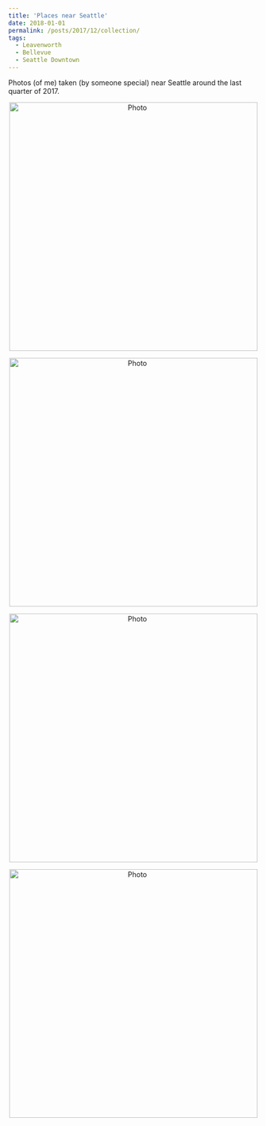 ```yaml
---
title: 'Places near Seattle'
date: 2018-01-01
permalink: /posts/2017/12/collection/
tags:
  - Leavenworth
  - Bellevue
  - Seattle Downtown
---
```


Photos (of me) taken (by someone special) near Seattle around the last quarter of 2017. 

<p align="center">
  <img src="https://kadysongbb.github.io/blog_files/2017-12-24-leavenworth1.jpg?raw=true" alt="Photo" style="width: 500px;"/> 
</p>


<p align="center">
  <img src="https://kadysongbb.github.io/blog_files/2017-12-24-leavenworth2.jpg?raw=true" alt="Photo" style="width: 500px;"/> 
</p>


<p align="center">
  <img src="https://kadysongbb.github.io/blog_files/2018-01-01-seattle1.JPG?raw=true" alt="Photo" style="width: 500px;"/> 
</p>

<!-- <p align="center">
  <img src="https://kadysongbb.github.io/blog_files/2018-01-01-seattle2.JPG?raw=true" alt="Photo" style="width: 500px;"/> 
</p> -->

<p align="center">
  <img src="https://kadysongbb.github.io/blog_files/2018-01-01-seattle3.JPG?raw=true" alt="Photo" style="width: 500px;"/> 
</p>

<!-- <p align="center">
  <img src="https://kadysongbb.github.io/blog_files/2018-01-01-seattle4.JPG?raw=true" alt="Photo" style="width: 500px;"/> 
</p> -->

